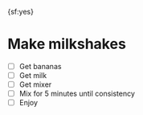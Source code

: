 {sf:yes}
# Make milkshakes

- [ ] Get bananas
- [ ] Get milk
- [ ] Get mixer
- [ ] Mix for 5 minutes until consistency
- [ ] Enjoy